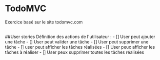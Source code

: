 # TodoMVC
Exercice basé sur le site todomvc.com

<br>
##User stories
Définition des actions de l'utilisateur :
- [] User peut ajouter une tâche
- [] User peut valider une tâche
- [] User peut supprimer une tâche
- [] user peut afficher les tâches réalisées
- [] User peux afficher les tâches à réaliser
- [] User peux supprimer toutes les tâches réalisées
